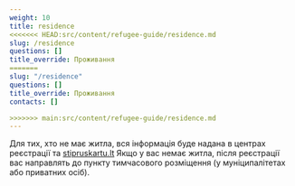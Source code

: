 ```yaml
---
weight: 10
title: residence
<<<<<<< HEAD:src/content/refugee-guide/residence.md
slug: /residence
questions: []
title_override: Проживання
=======
slug: "/residence"
questions: []
title_override: Проживання
contacts: []

>>>>>>> main:src/content/refugee-guide/residence.md
---
```


Для тих, хто не має житла, вся інформація буде надана в центрах реєстрації та [stipruskartu.lt](https://stipruskartu.lt/) Якщо у вас немає житла, після реєстрації вас направлять до пункту тимчасового розміщення (у муніципалітетах або приватних осіб).
